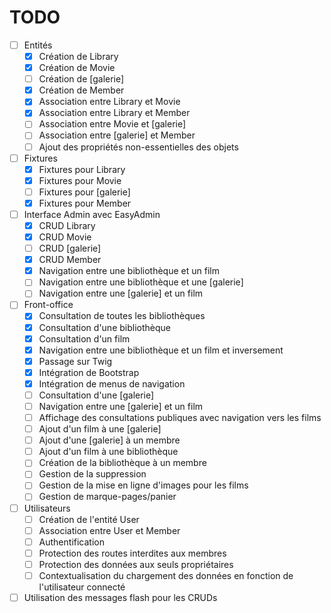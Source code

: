 # TODO

- [ ] Entités
    - [x] Création de Library
    - [x] Création de Movie
    - [ ] Création de [galerie]
    - [x] Création de Member
    - [x] Association entre Library et Movie
    - [x] Association entre Library et Member
    - [ ] Association entre Movie et [galerie]
    - [ ] Association entre [galerie] et Member
    - [ ] Ajout des propriétés non-essentielles des objets
- [ ] Fixtures
    - [x] Fixtures pour Library
    - [x] Fixtures pour Movie
    - [ ] Fixtures pour [galerie]
    - [x] Fixtures pour Member
- [ ] Interface Admin avec EasyAdmin
    - [x] CRUD Library
    - [x] CRUD Movie
    - [ ] CRUD [galerie]
    - [x] CRUD Member
    - [x] Navigation entre une bibliothèque et un film
    - [ ] Navigation entre une bibliothèque et une [galerie]
    - [ ] Navigation entre une [galerie] et un film
- [ ] Front-office
    - [x] Consultation de toutes les bibliothèques
    - [x] Consultation d'une bibliothèque
    - [x] Consultation d'un film
    - [x] Navigation entre une bibliothèque et un film et inversement
    - [x] Passage sur Twig
    - [x] Intégration de Bootstrap
    - [x] Intégration de menus de navigation
    - [ ] Consultation d'une [galerie]
    - [ ] Navigation entre une [galerie] et un film
    - [ ] Affichage des consultations publiques avec navigation vers les films
    - [ ] Ajout d'un film à une [galerie]
    - [ ] Ajout d'une [galerie] à un membre
    - [ ] Ajout d'un film à une bibliothèque
    - [ ] Création de la bibliothèque à un membre
    - [ ] Gestion de la suppression
    - [ ] Gestion de la mise en ligne d'images pour les films
    - [ ] Gestion de marque-pages/panier
- [ ] Utilisateurs
    - [ ] Création de l'entité User
    - [ ] Association entre User et Member
    - [ ] Authentification
    - [ ] Protection des routes interdites aux membres
    - [ ] Protection des données aux seuls propriétaires
    - [ ] Contextualisation du chargement des données en fonction de l'utilisateur connecté
- [ ] Utilisation des messages flash pour les CRUDs

